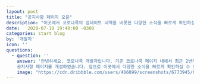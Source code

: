 ```yaml
---
layout: post
title: "공지사항 페이지 오픈"
description: "이곳에서 코로나콕의 업데이트 내역을 비롯한 다양한 소식을 빠르게 확인하실 수 있습니다."
date:   2020-07-10 19:48:00 -0300
categories: start blog
by: '개발자'
icon: ''
questions:
  - question: ''
    answer: '안녕하세요. 코로나콕 개발자입니다. 기존 코로나콕 페이지 내에서 최근 2번까지 안내되던 업데이트 내역이나 중요 공지 등을 보다 더 효율적으로 전달해드리기 위해
    공지사항 페이지를 개설하였습니다. 앞으로 이곳에서 다양한 소식을 빠르게 확인하실 수 있습니다. 코로나콕은 코로나19 소식을 빠르게 전해드리기 위해 더 노력하겠습니다. 감사합니다.'
    image: "https://cdn.dribbble.com/users/466099/screenshots/6773945/head_vague_dribbble.gif"
---
```

